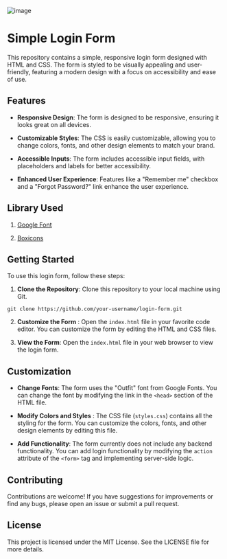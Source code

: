 ![image](https://github.com/BeatriceWambuiMbugua/login-form/assets/68596845/71f73e6f-f549-4c4f-9d0b-0e1d5e1f6d3a)

# Simple Login Form

This repository contains a simple, responsive login form designed with HTML and CSS. The form is styled to be visually appealing and user-friendly, featuring a modern design with a focus on accessibility and ease of use.

## Features

* **Responsive Design**: The form is designed to be responsive, ensuring it looks great on all devices.

* **Customizable Styles**: The CSS is easily customizable, allowing you to change colors, fonts, and other design elements to match your brand.

* **Accessible Inputs**: The form includes accessible input fields, with placeholders and labels for better accessibility.

* **Enhanced User Experience**: Features like a "Remember me" checkbox and a "Forgot Password?" link enhance the user experience.

## Library Used

1. [Google Font](https://fonts.google.com/)

2. [Boxicons](https://boxicons.com/)

## Getting Started

To use this login form, follow these steps:

1. **Clone the Repository**: Clone this repository to your local machine using Git.

``` 
git clone https://github.com/your-username/login-form.git 
```

2. **Customize the Form** : Open the ```index.html``` file in your favorite code editor. You can customize the form by editing the HTML and CSS files.

3. **View the Form**: Open the ```index.html``` file in your web browser to view the login form.

## Customization

* **Change Fonts**: The form uses the "Outfit" font from Google Fonts. You can change the font by modifying the link in the ```<head>``` section of the HTML file.

* **Modify Colors and Styles** : The CSS file (```styles.css```) contains all the styling for the form. You can customize the colors, fonts, and other design elements by editing this file.

* **Add Functionality**: The form currently does not include any backend functionality. You can add login functionality by modifying the ```action``` attribute of the ```<form>``` tag and implementing server-side logic.


## Contributing
Contributions are welcome! If you have suggestions for improvements or find any bugs, please open an issue or submit a pull request.

## License

This project is licensed under the MIT License. See the LICENSE file for more details.
